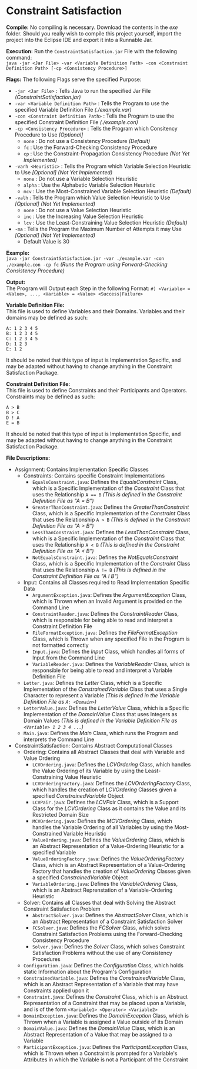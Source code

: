 Constraint Satisfaction
=========================

**Compile:**
No compiling is necessary. Download the contents in the *exe* folder. Should you really wish to compile this project yourself, import the project into the Eclipse IDE and export it into a Runnable Jar.

**Execution:**
Run the `ConstraintSatisfaction.jar` File with the following command:<br>
`java -jar <Jar File> -var <Variable Definition Path> -con <Constraint Definition Path> [-cp <Consistency Procedure>]`

**Flags:**
The following Flags serve the specified Purpose:
 - `-jar <Jar File>` : Tells Java to run the specified Jar File *(ConstraintSatisfaction.jar)*
 - `-var <Variable Definition Path>` : Tells the Program to use the specified Variable Definition File *(./example.var)*
 - `-con <Constraint Definition Path>` : Tells the Program to use the specified Constraint Definition File *(./example.con)*
 - `-cp <Consistency Procedure>` : Tells the Program which Consitency Procedure to Use *[Optional]*
    - `none` : Do not use a Consistency Procedure *(Default)*
    - `fc` : Use the Forward-Checking Consistency Procedure
    - `cp` : Use the Constraint-Propagation Consistency Procedure *(Not Yet Implemented)*
 - `-varh <Heuristic>` : Tells the Program which Variable Selection Heuristic to Use *[Optional]* *(Not Yet Implemented)*
    - `none` : Do not use a Variable Selection Heuristic
    - `alpha` : Use the Alphabetic Variable Selection Heuristic
    - `mcv` : Use the Most-Constrained Variable Selection Heuristic *(Default)*
 - `-valh` : Tells the Program which Value Selection Heuristic to Use *[Optional]* *(Not Yet Implemented)*
    - `none` : Do not use a Value Selection Heuristic
    - `inc` : Use the Increasing Value Selection Heuristic
    - `lcv` : Use the Least-Constraining Value Selection Heuristic *(Default)*
 - `-ma` : Tells the Program the Maximum Number of Attempts it may Use *[Optional]* *(Not Yet Implemented)*
    - Default Value is 30

**Example:**<br>
`java -jar ConstraintSatisfaction.jar -var ./example.var -con ./example.con -cp fc` *(Runs the Program using Forward-Checking Consistency Procedure)*

**Output:**<br>
The Program will Output each Step in the following Format: `#) <Variable> = <Value>, ..., <Variable> = <Value> <Success|Failure>` 

**Variable Definition File:**<br>
This file is used to define Variables and their Domains. Variables and their domains may be defined as such:

    A: 1 2 3 4 5
    B: 1 2 3 4 5
    C: 1 2 3 4 5
    D: 1 2 3
    E: 1 2

It should be noted that this type of input is Implementation Specific, and may be adapted without having to change anything in the Constraint Satisfaction Package.

**Constraint Definition File:**<br>
This file is used to define Constraints and their Participants and Operators. Constraints may be defined as such:

    A > B
    B > C
    D ! A
    E = B

It should be noted that this type of input is Implementation Specific, and may be adapted without having to change anything in the Constraint Satisfaction Package.

**File Descriptions:**
 - Assignment: Contains Implementation Specific Classes
    - Constraints: Contains specific Constraint Implementations
       - `EqualsConstraint.java`: Defines the *EqualsConstraint* Class, which is a Specific Implementation of the *Constraint* Class that uses the Relationship `A == B` *(This is defined in the Constraint Definition File as "A = B")*
       - `GreaterThanConstraint.java`: Defines the *GreaterThanConstraint* Class, which is a Specific Implementation of the *Constraint* Class that uses the Relationship `A > B` *(This is defined in the Constraint Definition File as "A > B")*
       - `LessThanConstraint.java`: Defines the *LessThanConstraint* Class, which is a Specific Implementation of the *Constraint* Class that uses the Relationship `A < B` *(This is defined in the Constraint Definition File as "A < B")*
       - `NotEqualsConstraint.java`: Defines the *NotEqualsConstraint* Class, which is a Specific Implementation of the *Constraint* Class that uses the Relationship `A != B` *(This is defined in the Constraint Definition File as "A ! B")*
    - Input: Contains all Classes required to Read Implementation Specific Data
       - `ArgumentException.java`: Defines the *ArgumentException* Class, which is Thrown when an Invalid Argument is provided on the Command Line
       - `ConstraintReader.java`: Defines the *ConstraintReader* Class, which is responsible for being able to read and interpret a Constraint Definition File
       - `FileFormatException.java`: Defines the *FileFormatException* Class, which is Thrown when any specified File in the Program is not formatted correctly
       - `Input.java`: Defines the *Input* Class, which handles all forms of Input from the Command Line
       - `VariableReader.java`: Defines the *VariableReader* Class, which is responsible for being able to read and interpret a Variable Definition File
    - `Letter.java`: Defines the *Letter* Class, which is a Specific Implementation of the *ConstrainedVariable* Class that uses a Single Character to represent a Variable *(This is defined in the Variable Definition File as `A: <Domain>`)*
    - `LetterValue.java`: Defines the *LetterValue* Class, which is a Specific Implementation of the *DomainValue* Class that uses Integers as Domain Values *(This is defined in the Variable Definition File as `<Variable> 1 2 3 4 ...`)*
    - `Main.java`: Defines the *Main* Class, which runs the Program and interprets the Command Line
 - ConstraintSatisfaction: Contains Abstract Computational Classes
    - Ordering: Contains all Abstract Classes that deal with Variable and Value Ordering
       - `LCVOrdering.java`: Defines the *LCVOrdering* Class, which handles the Value Ordering of its Variable by using the Least-Constraining Value Heuristic
       - `LCVOrderingFactory.java`: Defines the *LCVOrderingFactory* Class, which handles the creation of *LCVOrdering* Classes given a specified *ConstrainedVariable* Object
       - `LCVPair.java`: Defines the *LCVPair* Class, which is a Support Class for the *LCVOrdering* Class as it contains the Value and its Restricted Domain Size
       - `MCVOrdering.java`: Defines the *MCVOrdering* Class, which handles the Variable Ordering of all Variables by using the Most-Constrained Variable Heuristic
       - `ValueOrdering.java`: Defines the *ValueOrdering* Class, which is an Abstract Representation of a Value-Ordering Heuristic for a specified Variable
       - `ValueOrderingFactory.java`: Defines the *ValueOrderingFactory* Class, which is an Abstract Representation of a Value-Ordering Factory that handles the creation of *ValueOrdering* Classes given a specified *ConstrainedVariable* Object
       - `VariableOrdering.java`: Defines the *VariableOrdering* Class, which is an Abstract Reprenstation of a Variable-Ordering Heuristic
    - Solver: Contains all Classes that deal with Solving the Abstract Constraint Satisfaction Problem
       - `AbstractSolver.java`: Defines the *AbstractSolver* Class, which is an Abstract Representation of a Constraint Satisfaction Solver
       - `FCSolver.java`: Defines the *FCSolver* Class, which solves Constraint Satisfaction Problems using the Forward-Checking Consistency Procedure
       - `Solver.java`: Defines the *Solver* Class, which solves Constraint Satisfaction Problems without the use of any Consistency Procedures
    - `Configuration.java`: Defines the *Configuration* Class, which holds static Information about the Program's Configuration
    - `ConstrainedVariable.java`: Defines the *ConstrainedVariable* Class, which is an Abstract Representation of a Variable that may have Constraints applied upon it
    - `Constraint.java`: Defines the *Constraint* Class, which is an Abstract Representation of a Constraint that may be placed upon a Variable, and is of the form `<Variable1> <Operator> <Variable2>`
    - `DomainException.java`: Defines the *DomainException* Class, which is Thrown when a Variable is assigned a Value outside of its Domain
    - `DomainValue.java`: Defines the *DomainValue* Class, which is an Abstract Representation of a Value that may be assigned to a Variable
    - `ParticipantException.java`: Defines the *ParticipantException* Class, which is Thrown when a Constraint is prompted for a Variable's Attributes in which the Variable is not a Participant of the Constraint

